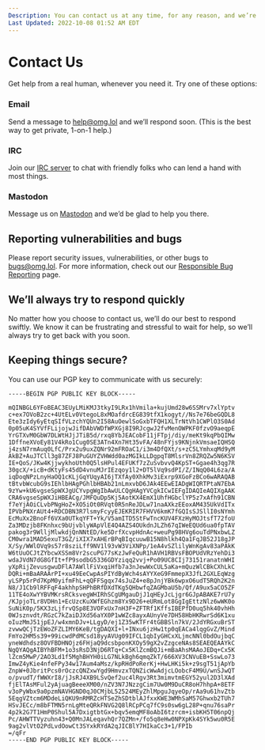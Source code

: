 ```yaml
---
Description: You can contact us at any time, for any reason, and we’re always glad to help  
Last Updated: 2022-10-08 01:52 AM EDT
---
```


# Contact Us

<p>Get help from a real human, whenever you need it. Try one of these options:</p>

<div class="flex">

<div class="box padded rounded green-3-bg gray-9-fg">
	<h3><i class="fas fa-envelope"></i> Email</h3>
	<p>Send a message to <a href="mailto:help@omg.lol">help@omg.lol</a> and we’ll respond soon. (This is the best way to get private, 1-on-1 help.)</p>
</div>
<div class="box padded rounded teal-3-bg gray-9-fg">
	<h3><i class="fa-solid fa-rectangle-terminal"></i> IRC</h3>
	<p>Join our <a href="https://home.omg.lol/info/irc">IRC server</a> to chat with friendly folks who can lend a hand with most things.</p>
</div>
<div class="box padded rounded cyan-3-bg gray-9-fg">
	<h3><i class="fa-brands fa-mastodon"></i> Mastodon</h3>
	<p>Message us on <a href="https://social.lol/@omgdotlol">Mastodon</a> and we’d be glad to help you there.</p>
</div>

</div>

## Reporting vulnerabilities and bugs

Please report security issues, vulnerabilities, or other bugs to [bugs@omg.lol](mailto:bugs@omg.lol). For more information, check out our [Responsible Bug Reporting](/info/bugs) page.

## We’ll always try to respond quickly

No matter how you choose to contact us, we’ll do our best to respond swiftly. We know it can be frustrating and stressful to wait for help, so we’ll always try to get back with you soon.

## Keeping things secure?

You can use our PGP key to communicate with us securely:

```
-----BEGIN PGP PUBLIC KEY BLOCK-----

mQINBGL6YFoBEAC3EUyLMiKMJ3tkyI9LRx1hVmila+kujUmd28w6SSMrv7xlYptv
c+ex7OVoB2zc+4UtELv0VtegoL8xMOafdrcEG839tfX1kogyt//Ns7e76beGQDL8
Ete3zIdy6yEtqSIfVLzchYQUn2I58AuOewlSoGxbTFQH1XLTrNtVh1CWPlO3S0Ad
0p05uK4SYVfFLijojwJifDAbVWDfWPXGj8I9RJcgwJ2fvMenOWPKF0fzvO9aeqpE
YrGTXvM0GbW7DLWtHJjJTiB5d/rxq8YbJEACobF11jFTpj/diy/meKt9kqPbQIMw
1DffneXVoEy81V4kRo1Cug0SE3ATn4Xn7Ht35vFA/48nFYjs9KNjnkVmsaeIQHSQ
j4zsN7rmAuq0LfC/Prx2u9uxZQNr92mFROaC1/i3m4DfQXt/s+zC5LYmhxqMd9yM
AkBZ+AuJTCll3g87ZFJ8PuGUYZVHWdd0azMGIkLLDgpqT8MlsrVn8ZRQZw5N6KSV
IE+QoS/JKw4KjjwykhoUth0Q5lsHPul4EFUKf7zZuSvbvvQ4KpST+Ggae4h3qg7R
30gcX/+icB+dKtyFs45dD4vnuMJrIEzqoy1l2+DT5lVq9sdPI/Z/INqQ04L6za/A
iqDoqNPzLnyHaOQ1cKLjGqYUqyAI6jTXfAy0XhkMv3iExrp9XGoFzBCo6wARAQAB
tBtvbWcubG9sIEhlbHAgPGhlbHBAb21nLmxvbD6JAk4EEwEIADgWIQRTPtaN7EbA
9zYw+kU6vgseSpWXJgUCYvpgWgIbAwULCQgHAgYVCgkICwIEFgIDAQIeAQIXgAAK
CRA6vgseSpWXJiHBEACg/JMFQuDp5Kj5AotKX4EmX1UhfHGbclYP5z7xAfh91CBN
f7eYjAOiCLvbPNgHoZ+XO5iOt0RVqt0R5nReJDLw71naAXkzEEoxAM435UkVdITx
IPVbPNXrAUt4+RDCDBN3R7lsmyFcyyEJEKRIR7FHVV6kmK7fGQIsSJSllI0sNYmh
EcMuXx2BnoFf6VXa0UTkqYFT+Yk/V5amITD5StFwTncKUV4FXzHyMOJtsfT72foU
Za3MDzjb8FKnhxc9bUjvblyWApVlE4Q4AZS4OUkdnJLZh67qIWeEQUd6ua0fpTAV
pakog3r9WlljMlwkdjQnNNtED/ke5DrfXcvpHdnAc+weuPg98HVg6ouTdPNxbwLZ
CM0wra1MAD5exuT3GZ/iXIX7xAHErBPqBIqcuuwB15N8hlkh4Qa1FqJB52J18gJP
X/Sy/WWlOVq9s57r8sziLff9NV1l93vW3ViXNPp/1eA4vSZlilyWnKgAv83aPAkK
W6tUuOCJtZYbcwXSSm8Vr2scuPG77sKzJwFeQuR1hAVH1RBVsFBOPUdVRzYehDi3
wdaJVdN7dG8GfIt+fP9sodbG5336GDYziqq2vvj+Po09UC8CIj73151ranatnWHI
yXpRijZevusgwuDFlA7AWllFiVxqiHfb7a3nJewWxCUL5aKa+mQuzWlCBkCXhLkC
DQRi+mBaARAArPI+xu49EeCwpAsPIYdByWch4sAYYXeG9FmmepX3JfL2GXLEqWzg
yLSPp5rPd7KpM0yifmFhL+qQFFSgqx74sJuZ4+e8pJnjYBk6wpxO6udT5RQh2K2n
N8/J1Cb9lRFFqF4akhhpSHPhBRfDXdTKg5QHbwfqZAGMbaU5b/Qf/A9ux5aCO5ZF
11TE4oXwYYBVMKrsRCksvegWHIRhSCgUMgauDjJ1qHEyJcLjgr6GJpABAKE7rU7y
/KJpjoTLr8VDHn1+EcUzcKuXWfEGhzm8Yx9D26+eURmLot8GgIgEttzNlz6wWK0o
SuNiK0p/5KX3zLjfrvQSp8E3VOFxUx7nH3F+ZFTRf1KffsIBEPfD0uq5hk40vhHh
0WJsznvdt/RGzC7kZaiDJXd56aYX0P1wWZc8ayxAUnyVe7DH58HbHKRwrSd6K1xu
oIuzMmJ51jpEJ/w4xmnDJv+LLgyD/ej1Z35wKTFr4tGBBSln7kV/2JdYRGxuBrST
zvwwQCjTzEWoZFZLIMY6KeB/tgDAQXI+l+INxu6jzHw1tp0qEACa4lqgGvZ/Mind
FmYo2HM5s39+99icwdPdMCsd18yyAVUg09IFCL1qbIyGHCxXLjmcNNl0bdOujbqC
yneWdhdsz8OVFBDHNOjz6FHjaQ9dcsbponKXOy59gX2vZzgceNAs8SEAEQEAAYkC
NgQYAQgAIBYhBFM+1o3sRsD3NjD6RTq+Cx5KlZcmBQJi+mBaAhsMAAoJEDq+Cx5K
lZcm5MwP/2AO3Ld1f5MghBHYH0iLG7NLkBgh6qmqZkT/666XV3CNVuEB+SswLo73
ImwZ4yKie4nfeFPy34w17Aum4aMsz/kpRHdPoRerKj+HwLHKi5k+z9sgT51jApYb
ZnpW+0JbritPcs0rOczcQNZxwYgd9HmvzxTQNZicWwAdjcLOobcF4M9U/wnSJwQT
o/pvudT/fWWXrI8/jJsRJ4XB9LSvQef2uc4lRgv3Rt3mimvtmEGY52yul2D3lXAd
fjElTAsMFul2yAjuagBeeeXM00/nZV3N7JNzzgCim7Uw0M9DuCR8oH7hhpA+8ETF
v3oPyWbx9a0pzmNAVHGND0qJ0CMjbL52524MEyZhlMpguJqyeOp/rAa9u61hvZtb
5EqgVZtcm6MDdeLiQKU9nRMRZcHTSeZhSDtblAJfxxKWE3WMhSaM57Ghwxb2TUh7
HSvJECc/m8bFTMN5rnLgMteQRkFNVG2Q8lRCpPCq7fC9s0sw6gL28P+qnu76saPr
4p2k2G7T1HmP0Shul5A7DxigtbtGx+bqv5emqMF8oAbI6tzrcm+isbKH5T06npQj
Pc/AHWTTVyzuhn43+Q0MnJALeqavhQr7QZMn+/fo5q8eHw0NPXpKk4SYk5wu0R5E
9ag2vlVtO2PdLvdOowCt3SYxkRYdA2qJICBlY7HIkaCc3+1/FPIb
=/qFr
-----END PGP PUBLIC KEY BLOCK-----
```